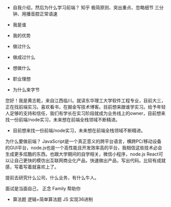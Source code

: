 - 自我介绍，然后为什么学习前端？
知乎
极简原则、突出重点、忽略细节
三分钟、用播音腔正常语速

- 我是谁
- 我的优势
- 做过什么
- 做成过什么
- 想做什么
- 职业理想
- 为什么来字节

您好！我是黄志乾，来自江西临川。就读东华理工大学软件工程专业，目前大三，正在找前端实习。喜欢看书，在掘金写技术博客。目前想来跟谁学实习。给予年轻人足够的支持和信任，我们有学长在实习阶段就成为业务线上的owner，目前想来找一份前端/node实习，未来想在前端全栈领域不断精进。

- 目前想来找一份前端/node实习，未来想在前端全栈领域不断精进。

为什么要做前端？
JavaScript是一个真正意义的跨平台语言，横跨PC/移动设备的GUI平台，node.js也是一个高性能且开发效率高的平台，我相信这些技术必会生成更多炫酷的东西。也跟大学期间的自学相关，微信小程序，node.js React可以让自己更快的模仿出互联网商业化产品，快速做出产品，写出代码。比较有成就感，写着写着就喜欢上了。

提前去研究什么公司，什么业务，有什么牛人。


面试是当面自己，
正念 Family 帮助你 
- 算法题 逻辑+简单算法题
JS 实现36进制
